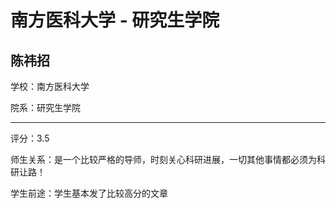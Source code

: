 # 南方医科大学 - 研究生学院

## 陈祎招

学校：南方医科大学

院系：研究生学院

* * *

评分：3.5

师生关系：是一个比较严格的导师，时刻关心科研进展，一切其他事情都必须为科研让路！

学生前途：学生基本发了比较高分的文章